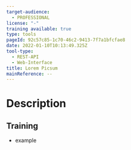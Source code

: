 ```yaml
---
target-audience:
  - PROFESSIONAL
license: "-"
training available: true
type: tools
pageId: 92c57c85-1c70-46c2-9413-7f7a1bfcfae8
date: 2022-01-10T10:13:49.325Z
tool-type:
  - REST-API
  - Web-Interface
title: Lorem Picsum
mainReference: --
---
```

# Description

## Training
- example 